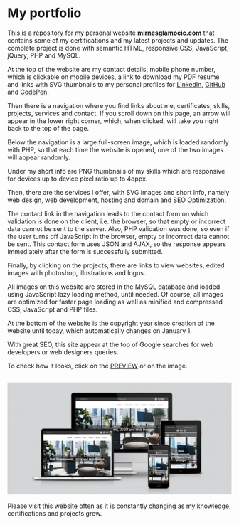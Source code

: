 # My portfolio
This is a repository for my personal website [**mirnesglamocic.com**](https://mirnesglamocic.com) that contains some of my certifications and my latest projects and updates. The complete project is done with semantic HTML, responsive CSS, JavaScript, jQuery, PHP and MySQL.

At the top of the website are my contact details, mobile phone number, which is clickable on mobile devices, a link to download my PDF resume and links with SVG thumbnails to my personal profiles for [LinkedIn](https://www.linkedin.com/in/mirnesglamocic), [GitHub](https://github.com/full-stack-web-developer-and-designer) and [CodePen](https://codepen.io/full-stack-web-developer-and-designer).

Then there is a navigation where you find links about me, certificates, skills, projects, services and contact. If you scroll down on this page, an arrow will appear in the lower right corner, which, when clicked, will take you right back to the top of the page.

Below the navigation is a large full-screen image, which is loaded randomly with PHP, so that each time the website is opened, one of the two images will appear randomly.

Under my short info are PNG thumbnails of my skills which are responsive for devices up to device pixel ratio up to 4dppx.

Then, there are the services I offer, with SVG images and short info, namely web design, web development, hosting and domain and SEO Optimization.

The contact link in the navigation leads to the contact form on which validation is done on the client, i.e. the browser, so that empty or incorrect data cannot be sent to the server. Also, PHP validation was done, so even if the user turns off JavaScript in the browser, empty or incorrect data cannot be sent. This contact form uses JSON and AJAX, so the response appears immediately after the form is successfully submitted.

Finally, by clicking on the projects, there are links to view websites, edited images with photoshop, illustrations and logos.

All images on this website are stored in the MySQL database and loaded using JavaScript lazy loading method, until needed. Of course, all images are optimized for faster page loading as well as minified and compressed CSS, JavaScript and PHP files.

At the bottom of the website is the copyright year since creation of the website until today, which automatically changes on January 1.

With great SEO, this site appear at the top of Google searches for web developers or web designers queries.

To check how it looks, click on the [PREVIEW](https://mirnesglamocic.com) or on the image.

## 
[![mockup of personal website mirnesglamocic.com by web developer, UI/UX and web designer Mirnes Glamočić, Jajce, BiH](/mockup.webp)](https://mirnesglamocic.com)

Please visit this website often as it is constantly changing as my knowledge, certifications and projects grow.
